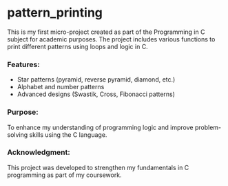 # pattern_printing
This is my first micro-project created as part of the Programming in C subject for academic purposes. The project includes various functions to print different patterns using loops and logic in C.

### Features:
* Star patterns (pyramid, reverse pyramid, diamond, etc.)
* Alphabet and number patterns
* Advanced designs (Swastik, Cross, Fibonacci patterns)

### Purpose:
To enhance my understanding of programming logic and improve problem-solving skills using the C language.

### Acknowledgment:
This project was developed to strengthen my fundamentals in C programming as part of my coursework.
